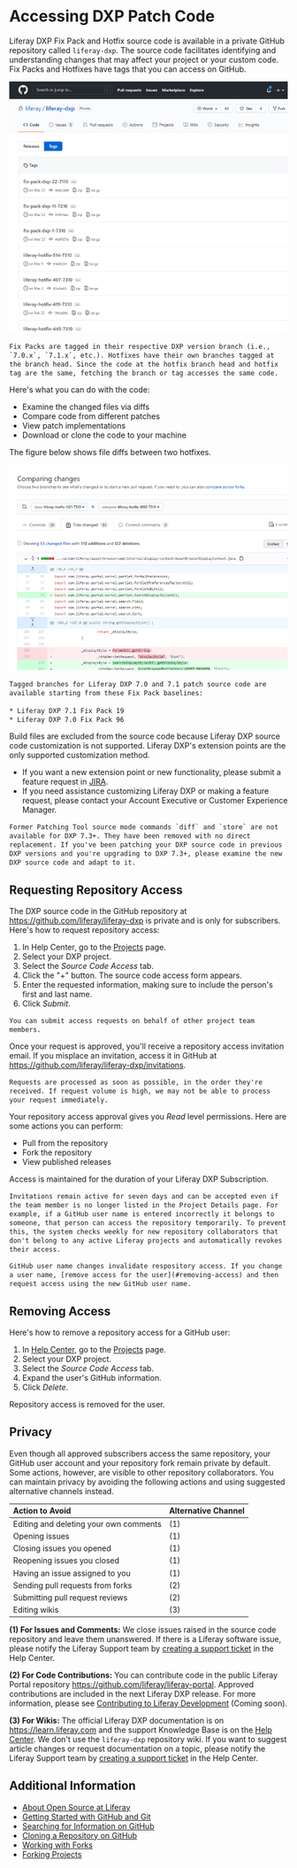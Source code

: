 # Accessing DXP Patch Code

Liferay DXP Fix Pack and Hotfix source code is available in a private GitHub repository called `liferay-dxp`. The source code facilitates identifying and understanding changes that may affect your project or your custom code. Fix Packs and Hotfixes have tags that you can access on GitHub.

![Fix Pack and Hotfix Tags.](./accessing-dxp-patch-code/images/01.png)

```{note}
Fix Packs are tagged in their respective DXP version branch (i.e., `7.0.x`, `7.1.x`, etc.). Hotfixes have their own branches tagged at the branch head. Since the code at the hotfix branch head and hotfix tag are the same, fetching the branch or tag accesses the same code.
```

Here's what you can do with the code:

* Examine the changed files via diffs
* Compare code from different patches
* View patch implementations
* Download or clone the code to your machine

The figure below shows file diffs between two hotfixes.

![Tag comparison.](./accessing-dxp-patch-code/images/02.png)

```{note}
Tagged branches for Liferay DXP 7.0 and 7.1 patch source code are available starting from these Fix Pack baselines: 

* Liferay DXP 7.1 Fix Pack 19
* Liferay DXP 7.0 Fix Pack 96
```

Build files are excluded from the source code because Liferay DXP source code customization is not supported. Liferay DXP's extension points are the only supported customization method. 

* If you want a new extension point or new functionality, please submit a feature request in [JIRA](https://issues.liferay.com).
* If you need assistance customizing Liferay DXP or making a feature request, please contact your Account Executive or Customer Experience Manager.

```{note}
Former Patching Tool source mode commands `diff` and `store` are not available for DXP 7.3+. They have been removed with no direct replacement. If you've been patching your DXP source code in previous DXP versions and you're upgrading to DXP 7.3+, please examine the new DXP source code and adapt to it.
```

## Requesting Repository Access

The DXP source code in the GitHub repository at <https://github.com/liferay/liferay-dxp> is private and is only for subscribers. Here's how to request repository access:

1. In Help Center, go to the [Projects](https://customer.liferay.com/project-details?_ga=2.57624622.528260345.1619731014-1356934316.1588162379) page.
1. Select your DXP project.
1. Select the *Source Code Access* tab.
1. Click the "+" button. The source code access form appears.
1. Enter the requested information, making sure to include the person's first and last name.
1. Click *Submit*.

```{note}
You can submit access requests on behalf of other project team members.
```

Once your request is approved, you'll receive a repository access invitation email. If you misplace an invitation, access it in GitHub at <https://github.com/liferay/liferay-dxp/invitations>.

```{note}
Requests are processed as soon as possible, in the order they're received. If request volume is high, we may not be able to process your request immediately.
```

Your repository access approval gives you *Read* level permissions. Here are some actions you can perform:

* Pull from the repository
* Fork the repository
* View published releases

Access is maintained for the duration of your Liferay DXP Subscription.

```{warning}
Invitations remain active for seven days and can be accepted even if the team member is no longer listed in the Project Details page. For example, if a GitHub user name is entered incorrectly it belongs to someone, that person can access the repository temporarily. To prevent this, the system checks weekly for new repository collaborators that don't belong to any active Liferay projects and automatically revokes their access.
```

```{important}
GitHub user name changes invalidate respository access. If you change a user name, [remove access for the user](#removing-access) and then request access using the new GitHub user name.
```

## Removing Access

Here's how to remove a repository access for a GitHub user:

1. In [Help Center](https://help.liferay.com/hc/en-us/), go to the [Projects](https://customer.liferay.com/project-details?_ga=2.57624622.528260345.1619731014-1356934316.1588162379) page.
1. Select your DXP project.
1. Select the *Source Code Access* tab.
1. Expand the user's GitHub information.
1. Click *Delete*.

Repository access is removed for the user.

## Privacy

Even though all approved subscribers access the same repository, your GitHub user account and your repository fork remain private by default. Some actions, however, are visible to other repository collaborators. You can maintain privacy by avoiding the following actions and using suggested alternative channels instead.

| Action to Avoid | Alternative Channel |
| :-------------- | :------------------ |
| Editing and deleting your own comments | (1) |
| Opening issues | (1) |
| Closing issues you opened | (1) |
| Reopening issues you closed | (1) |
| Having an issue assigned to you | (1) |
| Sending pull requests from forks | (2) |
| Submitting pull request reviews | (2) |
| Editing wikis | (3) |

**(1) For Issues and Comments:** We close issues raised in the source code repository and leave them unanswered. If there is a Liferay software issue, please notify the Liferay Support team by [creating a support ticket](https://help.liferay.com/hc/en-us/requests/new) in the Help Center. 

**(2) For Code Contributions:** You can contribute code in the public Liferay Portal repository <https://github.com/liferay/liferay-portal>. Approved contributions are included in the next Liferay DXP release. For more information, please see [Contributing to Liferay Development](../../../liferay-internals/contributing-to-liferay-development.md) (Coming soon).

**(3) For Wikis:** The official Liferay DXP documentation is on <https://learn.liferay.com> and the support Knowledge Base is on the [Help Center](https://help.liferay.com/hc/en-us/). We don't use the `liferay-dxp` repository wiki. If you want to suggest article changes or request documentation on a topic, please notify the Liferay Support team by [creating a support ticket](https://help.liferay.com/hc/en-us/requests/new) in the Help Center.

## Additional Information

* [About Open Source at Liferay](https://liferay.dev/open-source)
* [Getting Started with GitHub and Git](https://help.github.com/en/github/getting-started-with-github)
* [Searching for Information on GitHub](https://help.github.com/en/github/searching-for-information-on-github)
* [Cloning a Repository on GitHub](https://help.github.com/en/github/creating-cloning-and-archiving-repositories/cloning-a-repository-from-github)
* [Working with Forks](https://help.github.com/en/github/collaborating-with-issues-and-pull-requests/working-with-forks)
* [Forking Projects](https://guides.github.com/activities/forking/)